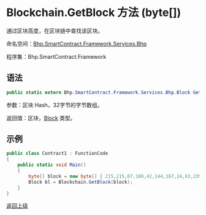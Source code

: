 # Blockchain.GetBlock 方法 (byte[])

通过区块高度，在区块链中查找该区块。

命名空间：[Bhp.SmartContract.Framework.Services.Bhp](../../bhp.md)

程序集：Bhp.SmartContract.Framework

## 语法

```c#
public static extern Bhp.SmartContract.Framework.Services.Bhp.Block GetBlock(byte[] hash)
```

参数：区块 Hash，32字节的字节数组。

返回值：区块，[Block](../Block.md) 类型。

## 示例

```c#
public class Contract1 : FunctionCode
{
    public static void Main()
    {
        byte[] block = new byte[] { 215,215,67,180,42,144,167,24,63,239,78,204,3,32,93,111,43,27,128,30,112,206,29,19,23,47,2,153,127,227,133,76 };
        Block bl = Blockchain.GetBlock(block);
    }
}
```



[返回上级](../Blockchain.md)